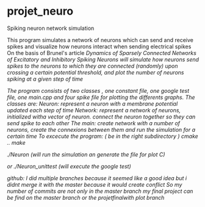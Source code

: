 # projet_neuro

Spiking neuron network simulation

This program simulates a network of neurons which can send and receive spikes and visualize how neurons interact when sending electrical spikes
On the basis of Brunel's article <i>Dynamics of Sparsely Connected Networks of Excitatory and Inhibitory Spiking Neurons will simulate how neurons send spikes to the neurons to which they are connected (randomly) upon crossing a certain potential threshold, and plot the number of neurons spiking at a given step of time

The program consists of two classes , one constant file, one google test file, one main.cpp  and four spike file for plotting the differents graphs.
The classes are:
Neuron: represent a neuron with a membrane potential updated each step of time
Network: represent a network of neurons, initialized witha vector of neuron. connect the neuron together so they can send spike to each other
The main: create network with a number of neurons, create the connexions between them and run the simulation for a certain time
To excecute the program:
( be in the right subdirectory )
cmake ..
make

./Neuron (will run the simulation an generate the file for plot C)

or 
./Neuron_unittest   (will execute the google test)



github:
I did multiple branches because it seemed like a good idea but i didnt merge it with the master because it would create conflict 
So my  number of commits are not only in the master branch
my final project can be find on the master branch or the projetfinalwith plot branch
